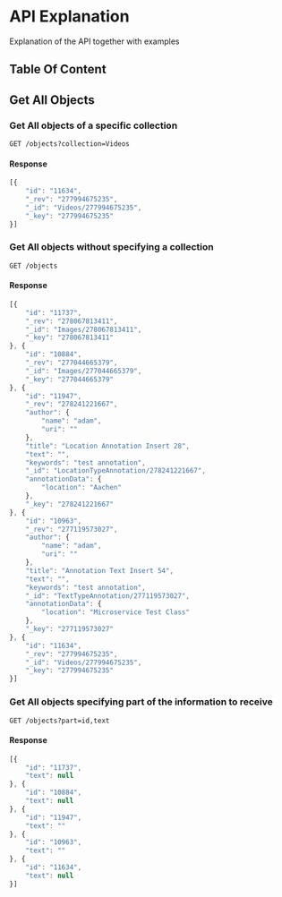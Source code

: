 # API Explanation

Explanation of the API together with examples

## Table Of Content


## Get All Objects

### Get All objects of a specific collection
   ```GET /objects?collection=Videos```

#### Response
```javascript
[{
	"id": "11634",
	"_rev": "277994675235",
	"_id": "Videos/277994675235",
	"_key": "277994675235"
}]
```
### Get All objects without specifying a collection
   ```GET /objects```

#### Response
```javascript
[{
	"id": "11737",
	"_rev": "278067813411",
	"_id": "Images/278067813411",
	"_key": "278067813411"
}, {
	"id": "10884",
	"_rev": "277044665379",
	"_id": "Images/277044665379",
	"_key": "277044665379"
}, {
	"id": "11947",
	"_rev": "278241221667",
	"author": {
		"name": "adam",
		"uri": ""
	},
	"title": "Location Annotation Insert 28",
	"text": "",
	"keywords": "test annotation",
	"_id": "LocationTypeAnnotation/278241221667",
	"annotationData": {
		"location": "Aachen"
	},
	"_key": "278241221667"
}, {
	"id": "10963",
	"_rev": "277119573027",
	"author": {
		"name": "adam",
		"uri": ""
	},
	"title": "Annotation Text Insert 54",
	"text": "",
	"keywords": "test annotation",
	"_id": "TextTypeAnnotation/277119573027",
	"annotationData": {
		"location": "Microservice Test Class"
	},
	"_key": "277119573027"
}, {
	"id": "11634",
	"_rev": "277994675235",
	"_id": "Videos/277994675235",
	"_key": "277994675235"
}]
```

### Get All objects specifying part of the information to receive
   ```GET /objects?part=id,text```

#### Response
```javascript
[{
	"id": "11737",
	"text": null
}, {
	"id": "10884",
	"text": null
}, {
	"id": "11947",
	"text": ""
}, {
	"id": "10963",
	"text": ""
}, {
	"id": "11634",
	"text": null
}]
```

